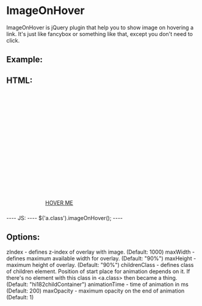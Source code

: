 ImageOnHover
============

ImageOnHover is jQuery plugin that help you to show image on hovering a link.
It's just like fancybox or something like that, except you don't need to click.

Example:
----

HTML:
----
<div style="width:300px; margin:0 auto; margin-top:300px;">
	<a href="https://pp.vk.me/c310820/v310820136/5a60/TXklH5r2qNY.jpg" class="addHover">
	  <div class="hi182childContainer" style="height:40px; width:80px; display:block;">HOVER ME</div>
	</a>
</div>
----
JS:
----
$('a.class').imageOnHover();
----


Options:
----

zIndex - defines z-index of overlay with image. (Default: 1000)
maxWidth - defines maximum available width for overlay. (Default: "90%")
maxHeight - maximum height of overlay. (Default: "90%")
childrenClass - defines class of children element. Position of start place for animation depends on it. If there's no element with this class in <a.class> then <a> became a thing. (Default: "hi182childContainer")
animationTime - time of animation in ms (Default: 200)
maxOpacity - maximum opacity on the end of animation (Default: 1)

